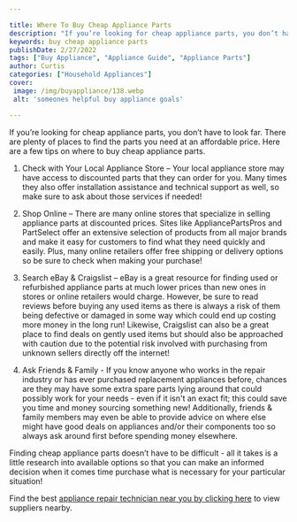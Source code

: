 ```yaml
---

title: Where To Buy Cheap Appliance Parts
description: "If you’re looking for cheap appliance parts, you don’t have to look far. There are plenty of places to find the parts you need at ...get more detail"
keywords: buy cheap appliance parts
publishDate: 2/27/2022
tags: ["Buy Appliance", "Appliance Guide", "Appliance Parts"]
author: Curtis
categories: ["Household Appliances"]
cover: 
 image: /img/buyappliance/138.webp
 alt: 'someones helpful buy appliance goals'

---
```


If you’re looking for cheap appliance parts, you don’t have to look far. There are plenty of places to find the parts you need at an affordable price. Here are a few tips on where to buy cheap appliance parts. 

1. Check with Your Local Appliance Store – Your local appliance store may have access to discounted parts that they can order for you. Many times they also offer installation assistance and technical support as well, so make sure to ask about those services if needed! 

2. Shop Online – There are many online stores that specialize in selling appliance parts at discounted prices. Sites like AppliancePartsPros and PartSelect offer an extensive selection of products from all major brands and make it easy for customers to find what they need quickly and easily. Plus, many online retailers offer free shipping or delivery options so be sure to check when making your purchase! 

3. Search eBay & Craigslist – eBay is a great resource for finding used or refurbished appliance parts at much lower prices than new ones in stores or online retailers would charge. However, be sure to read reviews before buying any used items as there is always a risk of them being defective or damaged in some way which could end up costing more money in the long run! Likewise, Craigslist can also be a great place to find deals on gently used items but should also be approached with caution due to the potential risk involved with purchasing from unknown sellers directly off the internet! 

4. Ask Friends & Family - If you know anyone who works in the repair industry or has ever purchased replacement appliances before, chances are they may have some extra spare parts lying around that could possibly work for your needs - even if it isn't an exact fit; this could save you time and money sourcing something new! Additionally, friends & family members may even be able to provide advice on where else might have good deals on appliances and/or their components too so always ask around first before spending money elsewhere. 

Finding cheap appliance parts doesn’t have to be difficult - all it takes is a little research into available options so that you can make an informed decision when it comes time purchase what is necessary for your particular situation!

Find the best <a href="/pages/appliance-repair-technicians/">appliance repair technician near you by clicking here</a> to view suppliers nearby.
